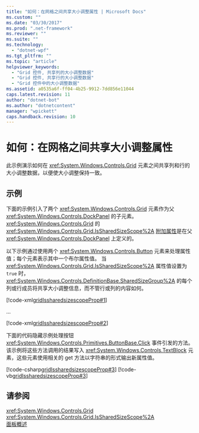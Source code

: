 ```yaml
---
title: "如何：在网格之间共享大小调整属性 | Microsoft Docs"
ms.custom: ""
ms.date: "03/30/2017"
ms.prod: ".net-framework"
ms.reviewer: ""
ms.suite: ""
ms.technology: 
  - "dotnet-wpf"
ms.tgt_pltfrm: ""
ms.topic: "article"
helpviewer_keywords: 
  - "Grid 控件, 共享列的大小调整数据"
  - "Grid 控件, 共享行的大小调整数据"
  - "Grid 控件中的大小调整数据"
ms.assetid: a0535a6f-ff04-4b25-9912-7dd856e11044
caps.latest.revision: 11
author: "dotnet-bot"
ms.author: "dotnetcontent"
manager: "wpickett"
caps.handback.revision: 10
---
```

# 如何：在网格之间共享大小调整属性
此示例演示如何在 <xref:System.Windows.Controls.Grid> 元素之间共享列和行的大小调整数据，以便使大小调整保持一致。  
  
## 示例  
 下面的示例引入了两个 <xref:System.Windows.Controls.Grid> 元素作为父 <xref:System.Windows.Controls.DockPanel> 的子元素。  <xref:System.Windows.Controls.Grid> 的 <xref:System.Windows.Controls.Grid.IsSharedSizeScope%2A> [附加属性](GTMT)是在父 <xref:System.Windows.Controls.DockPanel> 上定义的。  
  
 以下示例通过使用两个 <xref:System.Windows.Controls.Button> 元素来处理属性值；每个元素表示其中一个布尔属性值。  当 <xref:System.Windows.Controls.Grid.IsSharedSizeScope%2A> 属性值设置为 `true` 时，<xref:System.Windows.Controls.DefinitionBase.SharedSizeGroup%2A> 的每个列或行成员将共享大小调整信息，而不管行或列的内容如何。  
  
 [!code-xml[gridIssharedsizescopeProp#1](../../../../samples/snippets/csharp/VS_Snippets_Wpf/gridIssharedsizescopeProp/CSharp/Window1.xaml#1)]  
  
 ...  
  
 [!code-xml[gridIssharedsizescopeProp#2](../../../../samples/snippets/csharp/VS_Snippets_Wpf/gridIssharedsizescopeProp/CSharp/Window1.xaml#2)]  
  
 下面的代码隐藏示例处理按钮 <xref:System.Windows.Controls.Primitives.ButtonBase.Click> 事件引发的方法。  该示例将这些方法调用的结果写入 <xref:System.Windows.Controls.TextBlock> 元素，这些元素使用相关的 get 方法以字符串的形式输出新属性值。  
  
 [!code-csharp[gridIssharedsizescopeProp#3](../../../../samples/snippets/csharp/VS_Snippets_Wpf/gridIssharedsizescopeProp/CSharp/Window1.xaml.cs#3)]
 [!code-vb[gridIssharedsizescopeProp#3](../../../../samples/snippets/visualbasic/VS_Snippets_Wpf/gridIssharedsizescopeProp/VisualBasic/Window1.xaml.vb#3)]  
  
## 请参阅  
 <xref:System.Windows.Controls.Grid>   
 <xref:System.Windows.Controls.Grid.IsSharedSizeScope%2A>   
 [面板概述](../../../../docs/framework/wpf/controls/panels-overview.md)